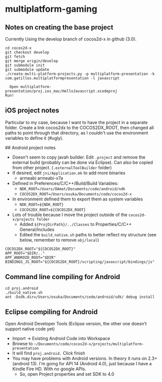 # multiplatform-gaming

## Notes on creating the base project

Currently Using the develop branch of cocos2d-x in github (3.0).

```
cd cocos2d-x
git checkout develop
git fetch
git merge origin/develop
git submodule init
git submodule update
./create-multi-platform-projects.py -p multiplatform-presentation -k com.gatillos.multiplatformpresentation -l javascript

  Open multiplatform-presentation/proj.ios_mac/HelloJavascript.xcodeproj
Run!
```


## iOS project notes

Particular to my case, because I want to have the project in a separate folder. Create a link cocos2dx to the COCOS2DX_ROOT, then changed all paths to point through that directory, as I couldn't use the environment variables to define it (#ugly).

## Android project notes

- Doesn't seem to copy javah builder. Edit `.project` and remove the external build (probably can be done via Eclipse). Can also be copied from other project. (`.externalToolBuilder` folder)
- If desired, edit `jni/Application.mk` to add more binaries
  - armeabi armeabi-v7a
- Defined in Preferences/C/C++/Build/Build Variables:
  - `NDK_ROOT=/Users/OAmat/Documents/code/android/ndk`
  - `COCOS2DX_ROOT=/Users/osuka/Documents/code/cocos2d-x`
- In environment defined them to export them as system variables
  - `NDK_ROOT=${NDK_ROOT}`
  - `COCOS2DX_ROOT=${COCOS2DX_ROOT}` 
- Lots of trouble because I move the project outside of the `cocos2d-x/projects folder`
  - Added `${ProjDirPath}/../Classes` to Properties/C/C++ General/Includes
  - Edited the `build_native.sh` paths to better reflect my structure (see below, remember to remove `obj/local`)

```
COCOS2DX_ROOT="${COCOS2DX_ROOT}"
APP_ROOT="$DIR/.."
APP_ANDROID_ROOT="$DIR"
BINDINGS_JS_ROOT="${COCOS2DX_ROOT}/scripting/javascript/bindings/js"
```

## Command line compiling for Android

```
cd proj.android
./build_native.sh
ant -Dsdk.dir=/Users/osuka/Documents/code/android/sdk/ debug install
```

## Eclipse compiling for Android

Open Android Developer Tools (Eclipse version, the other one doesn't support native code yet)

* Import -> Existing Android Code into Workspace
* Browse to `~/Documents/code/cocos2d-x/projects/multiplatform-presentation`
* It will find `proj.android.` Click finish
* You may have problems with Android versions. In theory it runs on 2.3+ (android 13). I'm going for API 14 (Android 4.0), just because I have a Kindle Fire HD. With no google APIs.
  * So, open Project properties and set SDK to 4.0
